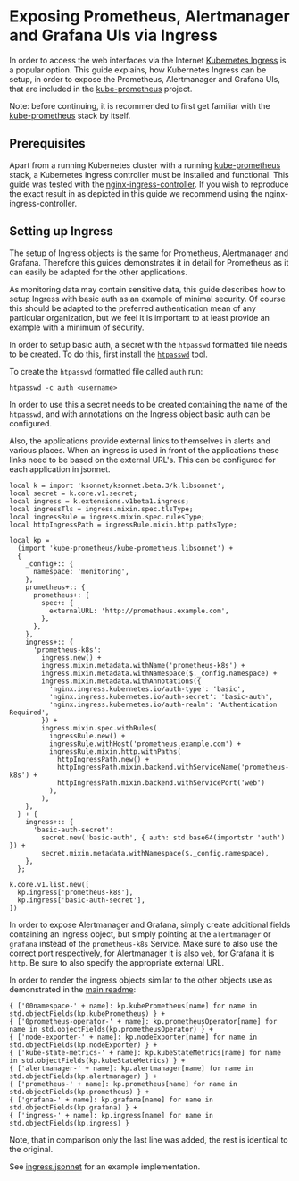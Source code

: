 # Exposing Prometheus, Alertmanager and Grafana UIs via Ingress

In order to access the web interfaces via the Internet [Kubernetes Ingress](https://kubernetes.io/docs/concepts/services-networking/ingress/) is a popular option. This guide explains, how Kubernetes Ingress can be setup, in order to expose the Prometheus, Alertmanager and Grafana UIs, that are included in the [kube-prometheus](https://github.com/coreos/prometheus-operator/tree/master/contrib/kube-prometheus) project.

Note: before continuing, it is recommended to first get familiar with the [kube-prometheus](https://github.com/coreos/prometheus-operator/tree/master/contrib/kube-prometheus) stack by itself.

## Prerequisites

Apart from a running Kubernetes cluster with a running [kube-prometheus](https://github.com/coreos/prometheus-operator/tree/master/contrib/kube-prometheus) stack, a Kubernetes Ingress controller must be installed and functional. This guide was tested with the [nginx-ingress-controller](https://github.com/kubernetes/ingress-nginx). If you wish to reproduce the exact result in as depicted in this guide we recommend using the nginx-ingress-controller.

## Setting up Ingress

The setup of Ingress objects is the same for Prometheus, Alertmanager and Grafana. Therefore this guides demonstrates it in detail for Prometheus as it can easily be adapted for the other applications.

As monitoring data may contain sensitive data, this guide describes how to setup Ingress with basic auth as an example of minimal security. Of course this should be adapted to the preferred authentication mean of any particular organization, but we feel it is important to at least provide an example with a minimum of security.

In order to setup basic auth, a secret with the `htpasswd` formatted file needs to be created. To do this, first install the [`htpasswd`](https://httpd.apache.org/docs/2.4/programs/htpasswd.html) tool.

To create the `htpasswd` formatted file called `auth` run:

```
htpasswd -c auth <username>
```

In order to use this a secret needs to be created containing the name of the `htpasswd`, and with annotations on the Ingress object basic auth can be configured.

Also, the applications provide external links to themselves in alerts and various places. When an ingress is used in front of the applications these links need to be based on the external URL's. This can be configured for each application in jsonnet.

```jsonnet
local k = import 'ksonnet/ksonnet.beta.3/k.libsonnet';
local secret = k.core.v1.secret;
local ingress = k.extensions.v1beta1.ingress;
local ingressTls = ingress.mixin.spec.tlsType;
local ingressRule = ingress.mixin.spec.rulesType;
local httpIngressPath = ingressRule.mixin.http.pathsType;

local kp =
  (import 'kube-prometheus/kube-prometheus.libsonnet') +
  {
    _config+:: {
      namespace: 'monitoring',
    },
    prometheus+:: {
      prometheus+: {
        spec+: {
          externalURL: 'http://prometheus.example.com',
        },
      },
    },
    ingress+:: {
      'prometheus-k8s':
        ingress.new() +
        ingress.mixin.metadata.withName('prometheus-k8s') +
        ingress.mixin.metadata.withNamespace($._config.namespace) +
        ingress.mixin.metadata.withAnnotations({
          'nginx.ingress.kubernetes.io/auth-type': 'basic',
          'nginx.ingress.kubernetes.io/auth-secret': 'basic-auth',
          'nginx.ingress.kubernetes.io/auth-realm': 'Authentication Required',
        }) +
        ingress.mixin.spec.withRules(
          ingressRule.new() +
          ingressRule.withHost('prometheus.example.com') +
          ingressRule.mixin.http.withPaths(
            httpIngressPath.new() +
            httpIngressPath.mixin.backend.withServiceName('prometheus-k8s') +
            httpIngressPath.mixin.backend.withServicePort('web')
          ),
        ),
    },
  } + {
    ingress+:: {
      'basic-auth-secret':
        secret.new('basic-auth', { auth: std.base64(importstr 'auth') }) +
        secret.mixin.metadata.withNamespace($._config.namespace),
    },
  };

k.core.v1.list.new([
  kp.ingress['prometheus-k8s'],
  kp.ingress['basic-auth-secret'],
])
```

In order to expose Alertmanager and Grafana, simply create additional fields containing an ingress object, but simply pointing at the `alertmanager` or `grafana` instead of the `prometheus-k8s` Service. Make sure to also use the correct port respectively, for Alertmanager it is also `web`, for Grafana it is `http`. Be sure to also specify the appropriate external URL. 

In order to render the ingress objects similar to the other objects use as demonstrated in the [main readme](../README.md#usage):

```
{ ['00namespace-' + name]: kp.kubePrometheus[name] for name in std.objectFields(kp.kubePrometheus) } +
{ ['0prometheus-operator-' + name]: kp.prometheusOperator[name] for name in std.objectFields(kp.prometheusOperator) } +
{ ['node-exporter-' + name]: kp.nodeExporter[name] for name in std.objectFields(kp.nodeExporter) } +
{ ['kube-state-metrics-' + name]: kp.kubeStateMetrics[name] for name in std.objectFields(kp.kubeStateMetrics) } +
{ ['alertmanager-' + name]: kp.alertmanager[name] for name in std.objectFields(kp.alertmanager) } +
{ ['prometheus-' + name]: kp.prometheus[name] for name in std.objectFields(kp.prometheus) } +
{ ['grafana-' + name]: kp.grafana[name] for name in std.objectFields(kp.grafana) } +
{ ['ingress-' + name]: kp.ingress[name] for name in std.objectFields(kp.ingress) }
```

Note, that in comparison only the last line was added, the rest is identical to the original.

See [ingress.jsonnet](../examples/ingress.jsonnet) for an example implementation.
